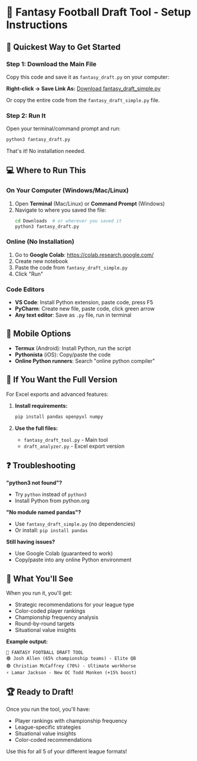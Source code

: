 # 🏈 Fantasy Football Draft Tool - Setup Instructions

## 🚀 Quickest Way to Get Started

### Step 1: Download the Main File
Copy this code and save it as `fantasy_draft.py` on your computer:

**Right-click → Save Link As:** [Download fantasy_draft_simple.py](./fantasy_draft_simple.py)

Or copy the entire code from the `fantasy_draft_simple.py` file.

### Step 2: Run It
Open your terminal/command prompt and run:
```bash
python3 fantasy_draft.py
```

That's it! No installation needed.

## 💻 **Where to Run This**

### On Your Computer (Windows/Mac/Linux)
1. Open **Terminal** (Mac/Linux) or **Command Prompt** (Windows)
2. Navigate to where you saved the file:
   ```bash
   cd Downloads  # or wherever you saved it
   python3 fantasy_draft.py
   ```

### Online (No Installation)
1. Go to **Google Colab**: https://colab.research.google.com/
2. Create new notebook
3. Paste the code from `fantasy_draft_simple.py`
4. Click "Run"

### Code Editors
- **VS Code**: Install Python extension, paste code, press F5
- **PyCharm**: Create new file, paste code, click green arrow
- **Any text editor**: Save as `.py` file, run in terminal

## 📱 **Mobile Options**
- **Termux** (Android): Install Python, run the script
- **Pythonista** (iOS): Copy/paste the code
- **Online Python runners**: Search "online python compiler"

## 🔧 **If You Want the Full Version**

For Excel exports and advanced features:

1. **Install requirements:**
   ```bash
   pip install pandas openpyxl numpy
   ```

2. **Use the full files:**
   - `fantasy_draft_tool.py` - Main tool
   - `draft_analyzer.py` - Excel export version

## ❓ **Troubleshooting**

**"python3 not found"?**
- Try `python` instead of `python3`
- Install Python from python.org

**"No module named pandas"?**
- Use `fantasy_draft_simple.py` (no dependencies)
- Or install: `pip install pandas`

**Still having issues?**
- Use Google Colab (guaranteed to work)
- Copy/paste into any online Python environment

## 🎯 **What You'll See**

When you run it, you'll get:
- Strategic recommendations for your league type
- Color-coded player rankings
- Championship frequency analysis
- Round-by-round targets
- Situational value insights

**Example output:**
```
🏈 FANTASY FOOTBALL DRAFT TOOL
🟢 Josh Allen (65% championship teams) - Elite QB
🟢 Christian McCaffrey (70%) - Ultimate workhorse
⚡ Lamar Jackson - New OC Todd Monken (+15% boost)
```

## 🏆 Ready to Draft!

Once you run the tool, you'll have:
- Player rankings with championship frequency
- League-specific strategies
- Situational value insights
- Color-coded recommendations

Use this for all 5 of your different league formats!